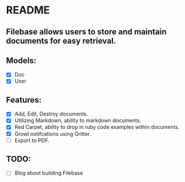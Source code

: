 # README

## Filebase allows users to store and maintain documents for easy retrieval.

## Models:
- [x] Doc
- [x] User

## Features:
- [x] Add, Edit, Destroy documents.
- [x] Utilizing Markdown, ability to markdown documents.
- [x] Red Carpet, ability to drop in ruby code examples within documents.
- [x] Growl notifcations using Gritter.
- [ ] Export to PDF.

## TODO:
- [ ] Blog about building Filebase
